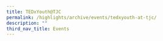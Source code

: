 ```yaml
---
title: TEDxYouth@TJC
permalink: /highlights/archive/events/tedxyouth-at-tjc/
description: ""
third_nav_title: Events
---
```

